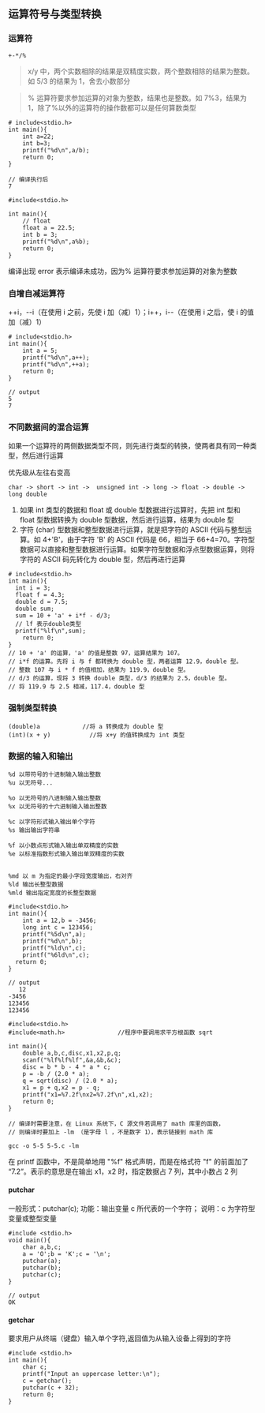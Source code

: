 ## 运算符号与类型转换

### 运算符
```
+-*/%
```
> x/y 中，两个实数相除的结果是双精度实数，两个整数相除的结果为整数。如 5/3 的结果为 1，舍去小数部分

> % 运算符要求参加运算的对象为整数，结果也是整数。如 7%3，结果为 1，除了%以外的运算符的操作数都可以是任何算数类型

```
# include<stdio.h>
int main(){
    int a=22;
    int b=3;
    printf("%d\n",a/b);
    return 0;
}
```
```
// 编译执行后
7
```

```
#include<stdio.h>

int main(){
    // float
    float a = 22.5; 
    int b = 3;
    printf("%d\n",a%b);
    return 0;
}
```
编译出现 error 表示编译未成功，因为% 运算符要求参加运算的对象为整数


### 自增自减运算符
++i，--i（在使用 i 之前，先使 i 加（减）1）；i++，i--（在使用 i 之后，使 i 的值加（减）1）

```
# include<stdio.h>
int main(){
    int a = 5;
    printf("%d\n",a++);
    printf("%d\n",++a);
    return 0;
}
```
```
// output 
5
7
```

### 不同数据间的混合运算
如果一个运算符的两侧数据类型不同，则先进行类型的转换，使两者具有同一种类型，然后进行运算

优先级从左往右变高
```
char -> short -> int ->  unsigned int -> long -> float -> double -> long double 
```
1. 如果 int 类型的数据和 float 或 double 型数据进行运算时，先把 int 型和 float 型数据转换为 double 型数据，然后进行运算，结果为 double 型
2. 字符 (char) 型数据和整型数据进行运算，就是把字符的 ASCII 代码与整型运算。如 4+'B'，由于字符 'B' 的 ASCII 代码是 66，相当于 66+4=70。字符型数据可以直接和整型数据进行运算。如果字符型数据和浮点型数据运算，则将字符的 ASCII 码先转化为 double 型，然后再进行运算

```
# include<stdio.h>
int main(){
  int i = 3;
  float f = 4.3;
  double d = 7.5;
  double sum;
  sum = 10 + 'a' + i*f - d/3;
  // lf 表示double类型
  printf("%lf\n",sum);
    return 0;
}
// 10 + 'a' 的运算，'a' 的值是整数 97，运算结果为 107。 
// i*f 的运算。先将 i 与 f 都转换为 double 型，两者运算 12.9，double 型。 
// 整数 107 与 i * f 的值相加，结果为 119.9，double 型。 
// d/3 的运算，现将 3 转换 double 类型，d/3 的结果为 2.5，double 型。 
// 将 119.9 与 2.5 相减，117.4，double 型
```

### 强制类型转换
```
(double)a            //将 a 转换成为 double 型
(int)(x + y)           //将 x+y 的值转换成为 int 类型
```

### 数据的输入和输出
```
%d 以带符号的十进制输入输出整数
%u 以无符号...

%o 以无符号的八进制输入输出整数
%x 以无符号的十六进制输入输出整数

%c 以字符形式输入输出单个字符
%s 输出输出字符串

%f 以小数点形式输入输出单双精度的实数
%e 以标准指数形式输入输出单双精度的实数


%md 以 m 为指定的最小字段宽度输出，右对齐
%ld 输出长整型数据
%mld 输出指定宽度的长整型数据
```
```
#include<stdio.h>
int main(){
    int a = 12,b = -3456;
    long int c = 123456;
    printf("%5d\n",a);
    printf("%d\n",b);
    printf("%ld\n",c);
    printf("%6ld\n",c);
  return 0;
}
```
```
// output
   12
-3456
123456
123456
```

```
#include<stdio.h>
#include<math.h>               //程序中要调用求平方根函数 sqrt

int main(){
    double a,b,c,disc,x1,x2,p,q;
    scanf("%lf%lf%lf",&a,&b,&c);
    disc = b * b - 4 * a * c;
    p = -b / (2.0 * a);
    q = sqrt(disc) / (2.0 * a);
    x1 = p + q,x2 = p - q;
    printf("x1=%7.2f\nx2=%7.2f\n",x1,x2);
    return 0;
}
```
```
// 编译时需要注意，在 Linux 系统下，C 源文件若调用了 math 库里的函数，
// 则编译时要加上 -lm （是字母 l ，不是数字 1），表示链接到 math 库

gcc -o 5-5 5-5.c -lm

```
在 printf 函数中，不是简单地用 "%f" 格式声明，而是在格式符 "f" 的前面加了 “7.2”。表示的意思是在输出 x1，x2 时，指定数据占 7 列，其中小数占 2 列

#### putchar
一般形式：putchar(c); 功能：输出变量 c 所代表的一个字符； 说明：c 为字符型变量或整型变量
```
#include <stdio.h>
void main(){
    char a,b,c;
    a = 'O';b = 'K';c = '\n';
    putchar(a);
    putchar(b);
    putchar(c);
}

// output 
OK
```

#### getchar
要求用户从终端（键盘）输入单个字符,返回值为从输入设备上得到的字符
```
#include <stdio.h>
int main(){
    char c;
    printf("Input an uppercase letter:\n");
    c = getchar();
    putchar(c + 32);
    return 0;
}
```